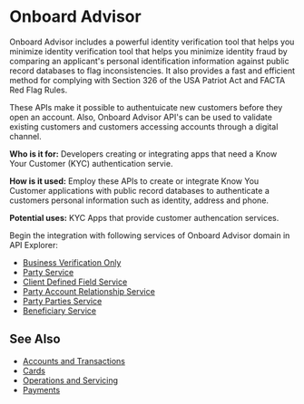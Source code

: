 # Onboard Advisor

Onboard Advisor includes a powerful identity verification tool that helps you minimize identity verification tool that helps you minimize identity fraud by comparing an applicant's personal identification information against public record databases to flag inconsistencies. It also provides a fast and efficient method for complying with Section 326 of the USA Patriot Act and FACTA Red Flag Rules. 

These APIs make it possible to authentuicate new customers before they open an account. Also, Onboard Advisor API's can be used to validate existing customers and customers accessing accounts through a digital channel.  

**Who is it for:** Developers creating or integrating apps that need a Know Your Customer (KYC) authentication servie.  

**How is it used:** Employ these APIs to create or integrate Know You Customer applications with public record databases to authenticate a customers personal information such as identity, address and phone.  

**Potential uses:** KYC Apps that provide customer authencation services. 

Begin the integration with following services of Onboard Advisor domain in API Explorer:
* [Business Verification Only](../api/?type=post&path=/address)
* [Party Service](../api/?type=post&path=/parties)
* [Client Defined Field Service](../api/?type=post&path=/clientDefinedFields/secured)
* [Party Account Relationship Service](../api/?type=post&path=/partyacctrel/secured)
* [Party Parties Service](../api/?type=post&path=/partyparties/secured)
* [Beneficiary Service](../api/?type=post&path=/beneficiaries)


## See Also
- [Accounts and Transactions](?path=docs/fintechs/acct-and-transactions.md "Click to open")
- [Cards](?path=docs/fintechs/cards.md "Click to open")
- [Operations and Servicing](?path=docs/fintechs/servicing.md "Click to open")
- [Payments](?path=docs/fintechs/payments.md "Click to open")
